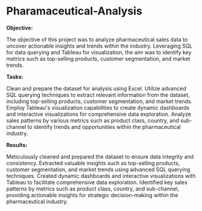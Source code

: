 # Pharamaceutical-Analysis

**Objective:**

The objective of this project was to analyze pharmaceutical sales data to uncover actionable insights and trends within the industry. Leveraging SQL for data querying and Tableau for visualization, the aim was to identify key metrics such as top-selling products, customer segmentation, and market trends.

**Tasks:**

Clean and prepare the dataset for analysis using Excel.
Utilize advanced SQL querying techniques to extract relevant information from the dataset, including top-selling products, customer segmentation, and market trends.
Employ Tableau's visualization capabilities to create dynamic dashboards and interactive visualizations for comprehensive data exploration.
Analyze sales patterns by various metrics such as product class, country, and sub-channel to identify trends and opportunities within the pharmaceutical industry.

**Results:**

Meticulously cleaned and prepared the dataset to ensure data integrity and consistency.
Extracted valuable insights such as top-selling products, customer segmentation, and market trends using advanced SQL querying techniques.
Created dynamic dashboards and interactive visualizations with Tableau to facilitate comprehensive data exploration.
Identified key sales patterns by metrics such as product class, country, and sub-channel, providing actionable insights for strategic decision-making within the pharmaceutical industry.
